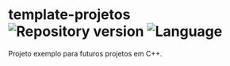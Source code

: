 # template-projetos ![Repository version](https://img.shields.io/badge/version-1.0-brightgreen.svg) ![Language](https://img.shields.io/badge/c%%2B%%2b-11-blue.svg)

Projeto exemplo para futuros projetos em C++.


